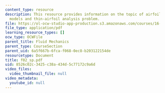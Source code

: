 ```yaml
---
content_type: resource
description: This resource provides information on the topic of airfoil vortex sheet
  models and thin-airfoil analysis problem.
file: https://ol-ocw-studio-app-production.s3.amazonaws.com/courses/16-01-unified-engineering-i-ii-iii-iv-fall-2005-spring-2006/8526c02c3425c38a434d5c77172c9a6d_f02_sp.pdf
file_type: application/pdf
learning_resource_types: []
ocw_type: OCWFile
parent_title: Fluid Mechanics
parent_type: CourseSection
parent_uid: 6a5f667b-6fca-f068-0ec8-b203122154de
resourcetype: Document
title: f02_sp.pdf
uid: 8526c02c-3425-c38a-434d-5c77172c9a6d
video_files:
  video_thumbnail_file: null
video_metadata:
  youtube_id: null
---
```

